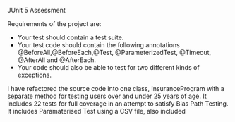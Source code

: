 JUnit 5 Assessment

Requirements of the project are:
* Your test should contain a test suite.
* Your test code should contain the following annotations @BeforeAll,@BeforeEach,@Test, @ParameterizedTest, @Timeout, @AfterAll and @AfterEach.
* Your code should also be able to test for two different kinds of exceptions.

I have refactored the source code into one class, InsuranceProgram with a separate method for testing users over and under 25 years of age. It includes 22 tests for full coverage in an attempt to satisfy Bias Path Testing.
It includes Paramaterised Test using a CSV file, also included
